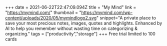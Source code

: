 +++
date = 2021-06-22T22:47:09.094Z
title = "My Mind"
link = "https://mymind.com/"
thumbnail = "https://mymind.com/wp-content/uploads/2020/05/mymindlogo2.svg"
snippet="A private place to save your most precious notes, images, quotes and highlights. Enhanced by AI to help you remember without wasting time on categorizing & organizing."
tags = ["productivity","storage"]
+++
Free trial limited to 100 cards
